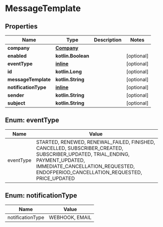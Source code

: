 
# MessageTemplate

## Properties
Name | Type | Description | Notes
------------ | ------------- | ------------- | -------------
**company** | [**Company**](Company.md) |  | 
**enabled** | **kotlin.Boolean** |  |  [optional]
**eventType** | [**inline**](#EventTypeEnum) |  |  [optional]
**id** | **kotlin.Long** |  |  [optional]
**messageTemplate** | **kotlin.String** |  |  [optional]
**notificationType** | [**inline**](#NotificationTypeEnum) |  |  [optional]
**sender** | **kotlin.String** |  |  [optional]
**subject** | **kotlin.String** |  |  [optional]


<a name="EventTypeEnum"></a>
## Enum: eventType
Name | Value
---- | -----
eventType | STARTED, RENEWED, RENEWAL_FAILED, FINISHED, CANCELLED, SUBSCRIBER_CREATED, SUBSCRIBER_UPDATED, TRIAL_ENDING, PAYMENT_UPDATED, IMMEDIATE_CANCELLATION_REQUESTED, ENDOFPERIOD_CANCELLATION_REQUESTED, PRICE_UPDATED


<a name="NotificationTypeEnum"></a>
## Enum: notificationType
Name | Value
---- | -----
notificationType | WEBHOOK, EMAIL




